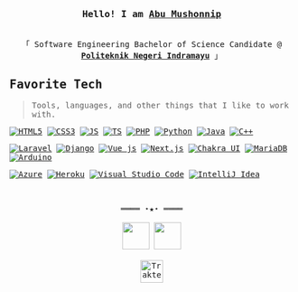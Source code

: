 <h3 align="center"><samp>Hello! I am <b><a rel="nofollow noopener noreferrer" target="_blank" href="https://mushonnip.tech">Abu Mushonnip</a></b></samp></h3>
<p align="center"><br>
  <samp>
    「 Software Engineering Bachelor of Science Candidate @ <b><a target="_blank" href="https://polindra.ac.id/">Politeknik Negeri Indramayu</a></b> 」<br>
  </samp>
</p>
  <samp>
<h2 align="left" id="macropower-tech">Favorite Tech</h2>

> Tools, languages, and other things that I like to work with.


[![HTML5](https://img.shields.io/badge/HTML5-E34F26?style=flat&logo=html5&logoColor=white)](https://html.spec.whatwg.org/multipage/)
[![CSS3](https://img.shields.io/badge/CSS3-1572B6?style=flat&logo=css3&logoColor=white)](https://www.w3.org/Style/CSS/specs.en.html)
[![JS](https://img.shields.io/badge/JavaScript-323330?style=flat&logo=javascript&logoColor=F7DF1E)](https://standardjs.com/)
[![TS](https://img.shields.io/badge/TypeScript-3178c6?style=flat&logo=typescript&logoColor=white)](https://www.typescriptlang.org/)
[![PHP](https://img.shields.io/badge/PHP-777BB4?style=flat&logo=php&logoColor=white)](https://www.php.net/)
[![Python](https://img.shields.io/badge/Python-3776AB?style=flat&logo=python&logoColor=white)](https://www.python.org/)
[![Java](https://img.shields.io/badge/Java-ED8B00?style=flat&logo=java&logoColor=white)](https://openjdk.java.net/)
[![C++](https://img.shields.io/badge/C%2B%2B-00599C?style=flat&logo=c%2B%2B&logoColor=white)](https://gcc.gnu.org/)


[![Laravel](https://img.shields.io/badge/Laravel-FF2D20?style=flat&logo=laravel&logoColor=white)](https://laravel.com/)
[![Django](https://img.shields.io/badge/Django-0C4B33?style=flat&logo=django&logoColor=white)](https://djangoproject.com/)
[![Vue js](https://img.shields.io/badge/Vue.js-35495E?style=flat&logo=vuedotjs&logoColor=4FC08D)](https://vuejs.org/)
[![Next.js](https://img.shields.io/badge/Next.js-003545?style=flat&logo=next.js&logoColor=white)](https://nextjs.org/)
[![Chakra UI](https://img.shields.io/badge/Chakra%20UI-009688?style=flat&logo=chakraui&logoColor=white)](https://research.google.com/colaboratory/)
[![MariaDB](https://img.shields.io/badge/MariaDB-003545?style=flat&logo=mariadb&logoColor=white)](https://mariadb.org/)
[![Arduino](https://img.shields.io/badge/Arduino-005c5f?style=flat&logo=arduino&logoColor=white)](https://arduino.cc/)



[![Azure](https://img.shields.io/badge/Microsoft%20Azure-0089D6?style=flat&logo=microsoft-azure&logoColor=white)](https://azure.microsoft.com/en-us/)
[![Heroku](https://img.shields.io/badge/Heroku-430098?style=flat&logo=heroku&logoColor=white)](https://www.heroku.com/)
[![Visual Studio Code](https://img.shields.io/badge/Visual_Studio_Code-0078D4?style=flat&logo=visual%20studio%20code&logoColor=white)](https://code.visualstudio.com/)
[![IntelliJ Idea](https://img.shields.io/badge/IntelliJ%20IDEA-343434?style=flat&logo=intellij%20idea&logoColor=white)](https://www.jetbrains.com/idea/)


  </samp>
  </p>
</details>
<br>
<samp>
  <p align="center">
    ════ ⋆★⋆ ════<br><br>
    <a href="https://twitter.com/mushonnip_abu"><img src="https://img.icons8.com/color/50/000000/twitter-circled.png" width="48"></a>
    <a href="https://linkedin.com/in/mushonnip"><img src="https://img.icons8.com/fluent/48/000000/linkedin.png" width="48"></a>
    <br><br>
    <a href="https://trakteer.id/mushonnip/tip" target="_blank"><img id="wse-buttons-preview" src="https://cdn.trakteer.id/images/embed/trbtn-blue-6.png" style="border:0px;height:40px;" alt="Trakteer Saya" height="40"></a>
  </p>
</samp>
